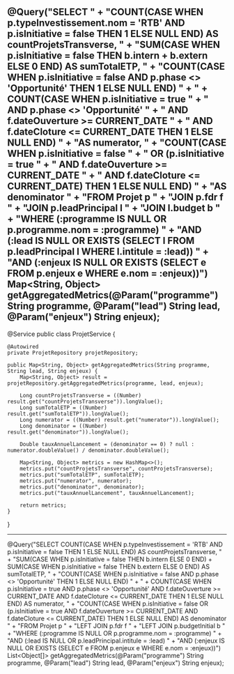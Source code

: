 @Query("SELECT "
     + "COUNT(CASE WHEN p.typeInvestissement.nom = 'RTB' AND p.isInitiative = false THEN 1 ELSE NULL END) AS countProjetsTransverse, "
     + "SUM(CASE WHEN p.isInitiative = false THEN b.intern + b.extern ELSE 0 END) AS sumTotalETP, "
     + "COUNT(CASE WHEN p.isInitiative = false AND p.phase <> 'Opportunité' THEN 1 ELSE NULL END) "
     + "  + COUNT(CASE WHEN p.isInitiative = true "
     + "                 AND p.phase <> 'Opportunité' "
     + "                 AND f.dateOuverture >= CURRENT_DATE "
     + "                 AND f.dateCloture <= CURRENT_DATE THEN 1 ELSE NULL END) "
     + "AS numerator, "
     + "COUNT(CASE WHEN p.isInitiative = false "
     + "             OR (p.isInitiative = true "
     + "                 AND f.dateOuverture >= CURRENT_DATE "
     + "                 AND f.dateCloture <= CURRENT_DATE) THEN 1 ELSE NULL END) "
     + "AS denominator "
     + "FROM Projet p "
     + "JOIN p.fdr f "
     + "JOIN p.leadPrincipal l "
     + "JOIN l.budget b "
     + "WHERE (:programme IS NULL OR p.programme.nom = :programme) "
     + "AND (:lead IS NULL OR EXISTS (SELECT l FROM p.leadPrincipal l WHERE l.intitule = :lead)) "
     + "AND (:enjeux IS NULL OR EXISTS (SELECT e FROM p.enjeux e WHERE e.nom = :enjeux))")
Map<String, Object> getAggregatedMetrics(@Param("programme") String programme,
                                         @Param("lead") String lead,
                                         @Param("enjeux") String enjeux);
------------
@Service
public class ProjetService {

    @Autowired
    private ProjetRepository projetRepository;

    public Map<String, Object> getAggregatedMetrics(String programme, String lead, String enjeux) {
        Map<String, Object> result = projetRepository.getAggregatedMetrics(programme, lead, enjeux);

        Long countProjetsTransverse = ((Number) result.get("countProjetsTransverse")).longValue();
        Long sumTotalETP = ((Number) result.get("sumTotalETP")).longValue();
        Long numerator = ((Number) result.get("numerator")).longValue();
        Long denominator = ((Number) result.get("denominator")).longValue();

        Double tauxAnnuelLancement = (denominator == 0) ? null : numerator.doubleValue() / denominator.doubleValue();

        Map<String, Object> metrics = new HashMap<>();
        metrics.put("countProjetsTransverse", countProjetsTransverse);
        metrics.put("sumTotalETP", sumTotalETP);
        metrics.put("numerator", numerator);
        metrics.put("denominator", denominator);
        metrics.put("tauxAnnuelLancement", tauxAnnuelLancement);

        return metrics;
    }
}


-------------------------------------------------------------


@Query("SELECT COUNT(CASE WHEN p.typeInvestissement = 'RTB' AND p.isInitiative = false THEN 1 ELSE NULL END) AS countProjetsTransverse, "
        + "SUM(CASE WHEN p.isInitiative = false THEN b.intern ELSE 0 END) + SUM(CASE WHEN p.isInitiative = false THEN b.extern ELSE 0 END) AS sumTotalETP, "
        + "COUNT(CASE WHEN p.isInitiative = false AND p.phase <> 'Opportunité' THEN 1 ELSE NULL END) "
        + " + COUNT(CASE WHEN p.isInitiative = true AND p.phase <> 'Opportunité' AND f.dateOuverture >= CURRENT_DATE AND f.dateCloture <= CURRENT_DATE THEN 1 ELSE NULL END) AS numerator, "
        + "COUNT(CASE WHEN p.isInitiative = false OR (p.isInitiative = true AND f.dateOuverture >= CURRENT_DATE AND f.dateCloture <= CURRENT_DATE) THEN 1 ELSE NULL END) AS denominator "
        + "FROM Projet p "
        + "LEFT JOIN p.fdr f "
        + "LEFT JOIN p.budgetInitial b "
        + "WHERE (:programme IS NULL OR p.programme.nom = :programme) "
        + "AND (:lead IS NULL OR p.leadPrincipal.intitule = :lead) "
        + "AND (:enjeux IS NULL OR EXISTS (SELECT e FROM p.enjeux e WHERE e.nom = :enjeux))")
List<Object[]> getAggregatedMetrics(@Param("programme") String programme, @Param("lead") String lead, @Param("enjeux") String enjeux);



